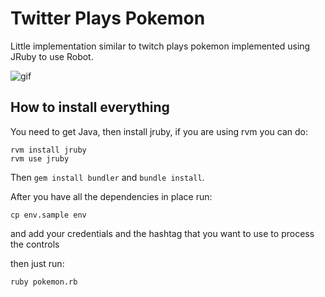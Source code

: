 # Twitter Plays Pokemon

Little implementation similar to twitch plays pokemon implemented using JRuby to use Robot.

![gif]()

## How to install everything

You need to get Java, then install jruby, if you are using rvm you can do:

```
rvm install jruby
rvm use jruby
```

Then `gem install bundler` and `bundle install`.

After you have all the dependencies in place run:

```
cp env.sample env
```

and add your credentials and the hashtag that you want to use to process the controls


then just run:

```
ruby pokemon.rb
```
